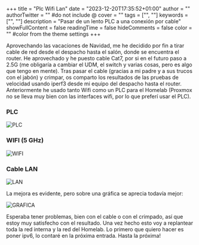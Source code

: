 +++
title = "Plc Wifi Lan"
date = "2023-12-20T17:35:52+01:00"
author = ""
authorTwitter = "" #do not include @
cover = ""
tags = ["", ""]
keywords = ["", ""]
description = "Pasar de un lento PLC a una conexión por cable"
showFullContent = false
readingTime = false
hideComments = false
color = "" #color from the theme settings
+++

Aprovechando las vacaciones de Navidad, me he decidido por fin a tirar cable de red desde el despacho hasta el salón, donde se encuentra el router. He aprovechado y he puesto cable Cat7, por si en el futuro paso a 2.5G (me obligaría a cambiar el UDM, el switch y varias cosas, pero es algo que tengo en mente). Tras pasar el cable (gracias a mi padre y a sus trucos con el jabón) y crimpar, os comparto los resultados de las pruebas de velocidad usando iperf3 desde mi equipo del despacho hasta el router. Anteriormente he usado tanto Wifi como un PLC para el Homelab (Proxmox no se lleva muy bien con las interfaces wifi, por lo que preferí usar el PLC). 

### PLC

![PLC](/plc.png)

### WIFI (5 GHz) 

![WIFI](/wifi.png)

### Cable LAN 

![LAN](/lan.png)


La mejora es evidente, pero sobre una gráfica se aprecia todavía mejor:

![GRAFICA](/grafica30.png)

Esperaba tener problemas, bien con el cable o con el crimpado, así que estoy muy satisfecho con el resultado. Una vez hecho esto voy a replantear toda la red interna y la red del Homelab. Lo primero que quiero hacer es poner ipv6, lo contaré en la próxima entrada. Hasta la próxima!



